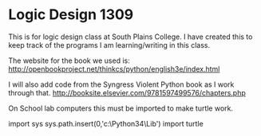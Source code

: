 # Logic Design 1309

This is for logic design class at South Plains College. I have created this to keep track of the programs I am learning/writing in this class.

The website for the book we used is: http://openbookproject.net/thinkcs/python/english3e/index.html

I will also add code from the Syngress Violent Python book as I work through that. http://booksite.elsevier.com/9781597499576/chapters.php


On School lab computers this must be imported to make turtle work.

  import sys
  sys.path.insert(0,'c:\Python34\Lib')
  import turtle
